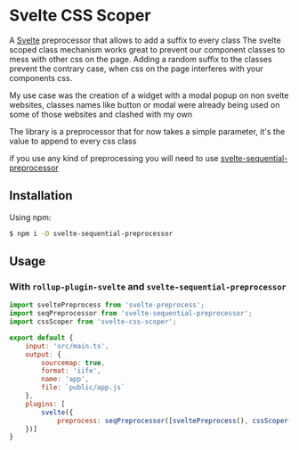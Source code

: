 # Svelte CSS Scoper

A [Svelte](https://svelte.dev) preprocessor that allows to add a suffix to every class 
The svelte scoped class mechanism works great to prevent our component classes to mess with other css on the page.
Adding a random suffix to the classes prevent the contrary case, when css on the page interferes with your components css.

My use case was the creation of a widget with a modal popup on non svelte websites, classes names like button or modal were already being used on some of those websites and clashed with my own

The library is a preprocessor that for now takes a simple parameter, it's the value to append to every css class

if you use any kind of preprocessing you will need to use [svelte-sequential-preprocessor](https://github.com/pchynoweth/svelte-sequential-preprocessor)

## Installation

Using npm:
```bash
$ npm i -D svelte-sequential-preprocessor
```

## Usage

### With `rollup-plugin-svelte` and `svelte-sequential-preprocessor` 
```js
import sveltePreprocess from 'svelte-preprocess';
import seqPreprocessor from 'svelte-sequential-preprocessor';
import cssScoper from 'svelte-css-scoper';

export default {
	input: 'src/main.ts',
	output: {
		sourcemap: true,
		format: 'iife',
		name: 'app',
		file: `public/app.js`
	},
	plugins: [
		svelte({
			preprocess: seqPreprocessor([sveltePreprocess(), cssScoper({ staticSuffix: '-QWERTY'})])
    })]
}
```




